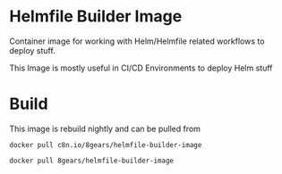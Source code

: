 # Helmfile Builder Image

Container image for working with Helm/Helmfile related workflows to deploy stuff. 

This Image is mostly useful in CI/CD Environments to deploy Helm stuff  


# Build

This image is rebuild nightly and can be pulled from

```shell script
docker pull c8n.io/8gears/helmfile-builder-image
```

```shell script
docker pull 8gears/helmfile-builder-image
```

